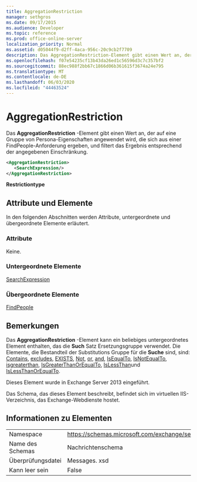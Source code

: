 ```yaml
---
title: AggregationRestriction
manager: sethgros
ms.date: 09/17/2015
ms.audience: Developer
ms.topic: reference
ms.prod: office-online-server
localization_priority: Normal
ms.assetid: d05044f9-d2ff-4aca-956c-20c9cb2f7709
description: Das AggregationRestriction-Element gibt einen Wert an, der auf eine Gruppe von Persona-Eigenschaften angewendet wird, die sich aus einer FindPeople-Anforderung ergeben, und filtert das Ergebnis entsprechend der angegebenen Einschränkung.
ms.openlocfilehash: f07e54235cf13b43da26ed1c56596d3c7c357bf2
ms.sourcegitcommit: 88ec988f2bb67c1866d06b361615f3674a24e795
ms.translationtype: MT
ms.contentlocale: de-DE
ms.lasthandoff: 06/03/2020
ms.locfileid: "44463524"
---
```

# <a name="aggregationrestriction"></a>AggregationRestriction

Das **AggregationRestriction** -Element gibt einen Wert an, der auf eine Gruppe von Persona-Eigenschaften angewendet wird, die sich aus einer FindPeople-Anforderung ergeben, und filtert das Ergebnis entsprechend der angegebenen Einschränkung. 
  
```XML
<AggregationRestriction>
   <SearchExpression/>
</AggregationRestriction>
```

 **Restrictiontype**
## <a name="attributes-and-elements"></a>Attribute und Elemente

In den folgenden Abschnitten werden Attribute, untergeordnete und übergeordnete Elemente erläutert.
  
### <a name="attributes"></a>Attribute

Keine.
  
### <a name="child-elements"></a>Untergeordnete Elemente

[SearchExpression](searchexpression.md)
  
### <a name="parent-elements"></a>Übergeordnete Elemente

[FindPeople](findpeople.md)
  
## <a name="remarks"></a>Bemerkungen

Das **AggregationRestriction** -Element kann ein beliebiges untergeordnetes Element enthalten, das die **Such** Satz Ersetzungsgruppe verwendet. Die Elemente, die Bestandteil der Substitutions Gruppe für die **Suche** sind, sind: [Contains](contains.md), [excludes](excludes.md), [EXISTS](exists.md), [Not](not.md), [or](or.md), [and](and.md), [IsEqualTo](isequalto.md), [IsNotEqualTo](isnotequalto.md), [isgreaterthan](isgreaterthan.md), [IsGreaterThanOrEqualTo](isgreaterthanorequalto.md), [IsLessThan](islessthan.md)und [IsLessThanOrEqualTo](islessthanorequalto.md).
  
Dieses Element wurde in Exchange Server 2013 eingeführt.
  
Das Schema, das dieses Element beschreibt, befindet sich im virtuellen IIS-Verzeichnis, das Exchange-Webdienste hostet.
  
## <a name="element-information"></a>Informationen zu Elementen

|||
|:-----|:-----|
|Namespace  <br/> |https://schemas.microsoft.com/exchange/services/2006/messages  <br/> |
|Name des Schemas  <br/> |Nachrichtenschema  <br/> |
|Überprüfungsdatei  <br/> |Messages. xsd  <br/> |
|Kann leer sein  <br/> |False  <br/> |
   

